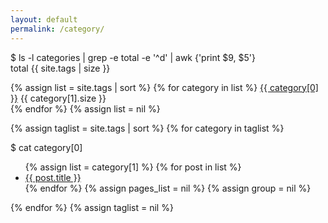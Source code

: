 ```yaml
---
layout: default
permalink: /category/
---
```


<p>$ ls -l <span class="string">categories</span> | grep -e total -e '^d' | awk {'print $9, $5'}<br />total {{ site.tags | size }}</p>
<p>
    {% assign list = site.tags | sort %}
        {% for category in list %}
            <a class="string" href="#{{ category[0] }}">{{ category[0] }}</a> {{ category[1].size }}<br />
        {% endfor %}
    {% assign list = nil %}
</p>

{% assign taglist = site.tags | sort %}
    {% for category in taglist %}
        <p>$ cat <span id="{{ category[0] }}" class="string">category[0]</span></p>
        <ul class="post-list">
        {% assign list = category[1] %}
        {% for post in list %}
            <li>
                <a href="{{ post.url }}">{{ post.title }}</a>
            </li>
        {% endfor %}
        {% assign pages_list = nil %}
        {% assign group = nil %}
        </ul>
    {% endfor %}
{% assign taglist = nil %}
